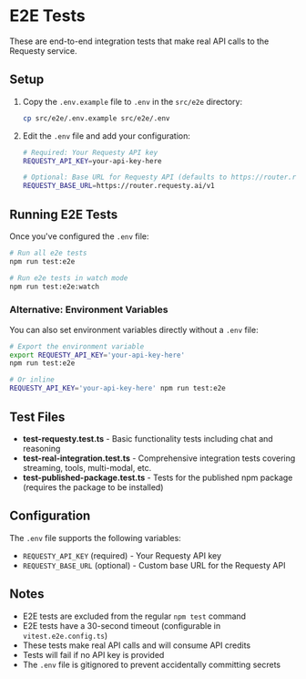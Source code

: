 # E2E Tests

These are end-to-end integration tests that make real API calls to the Requesty service.

## Setup

1. Copy the `.env.example` file to `.env` in the `src/e2e` directory:
   ```bash
   cp src/e2e/.env.example src/e2e/.env
   ```

2. Edit the `.env` file and add your configuration:
   ```bash
   # Required: Your Requesty API key
   REQUESTY_API_KEY=your-api-key-here

   # Optional: Base URL for Requesty API (defaults to https://router.requesty.ai/v1)
   REQUESTY_BASE_URL=https://router.requesty.ai/v1
   ```

## Running E2E Tests

Once you've configured the `.env` file:

```bash
# Run all e2e tests
npm run test:e2e

# Run e2e tests in watch mode
npm run test:e2e:watch
```

### Alternative: Environment Variables

You can also set environment variables directly without a `.env` file:

```bash
# Export the environment variable
export REQUESTY_API_KEY='your-api-key-here'
npm run test:e2e

# Or inline
REQUESTY_API_KEY='your-api-key-here' npm run test:e2e
```

## Test Files

- **test-requesty.test.ts** - Basic functionality tests including chat and reasoning
- **test-real-integration.test.ts** - Comprehensive integration tests covering streaming, tools, multi-modal, etc.
- **test-published-package.test.ts** - Tests for the published npm package (requires the package to be installed)

## Configuration

The `.env` file supports the following variables:

- `REQUESTY_API_KEY` (required) - Your Requesty API key
- `REQUESTY_BASE_URL` (optional) - Custom base URL for the Requesty API

## Notes

- E2E tests are excluded from the regular `npm test` command
- E2E tests have a 30-second timeout (configurable in `vitest.e2e.config.ts`)
- These tests make real API calls and will consume API credits
- Tests will fail if no API key is provided
- The `.env` file is gitignored to prevent accidentally committing secrets
